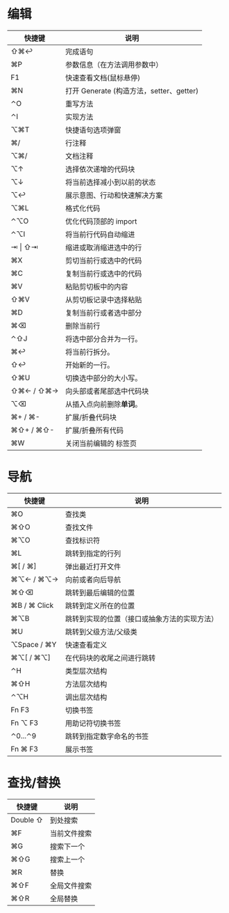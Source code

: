 # 编辑

| 快捷键    | 说明                                     |
| --------- | ---------------------------------------- |
| ⇧⌘↩︎       | 完成语句                                 |
| ⌘P        | 参数信息（在方法调用参数中）             |
| F1        | 快速查看文档(鼠标悬停)                   |
| ⌘N        | 打开 Generate (构造方法，setter、getter) |
| ⌃O        | 重写方法                                 |
| ⌃I        | 实现方法                                 |
| ⌥⌘T       | 快捷语句选项弹窗                         |
| ⌘/        | 行注释                                   |
| ⌥⌘/       | 文档注释                                 |
| ⌥↑        | 选择依次递增的代码块                     |
| ⌥↓        | 将当前选择减小到以前的状态               |
| ⌥↩︎        | 展示意图、行动和快速解决方案             |
| ⌥⌘L       | 格式化代码                               |
| ⌃⌥O       | 优化代码顶部的 import                    |
| ⌃⌥I       | 将当前行代码自动缩进                     |
| ⇥ \| ⇧⇥   | 缩进或取消缩进选中的行                   |
| ⌘X        | 剪切当前行或选中的代码                   |
| ⌘C        | 复制当前行或选中的代码                   |
| ⌘V        | 粘贴剪切板中的内容                       |
| ⇧⌘V       | 从剪切板记录中选择粘贴                   |
| ⌘D        | 复制当前行或者选中部分                   |
| ⌘⌫        | 删除当前行                               |
| ⌃⇧J       | 将选中部分合并为一行。                   |
| ⌘↩︎        | 将当前行拆分。                           |
| ⇧↩︎        | 开始新的一行。                           |
| ⇧⌘U       | 切换选中部分的大小写。                   |
| ⇧⌘← / ⇧⌘→ | 向头部或者尾部选中代码块                 |
| ⌥⌫        | 从插入点向前删除**单词**。               |
| ⌘+ / ⌘-   | 扩展/折叠代码块                          |
| ⌘⇧+ / ⌘⇧- | 扩展/折叠所有代码                        |
| ⌘W        | 关闭当前编辑的 标签页                    |



# 导航

| 快捷键       | 说明                                         |
| ------------ | -------------------------------------------- |
| ⌘O           | 查找类                                       |
| ⌘⇧O          | 查找文件                                     |
| ⌘⌥O          | 查找标识符                                   |
| ⌘L           | 跳转到指定的行列                             |
| ⌘[ / ⌘]      | 弹出最近打开文件                             |
| ⌘⌥← / ⌘⌥→    | 向前或者向后导航                             |
| ⌘⇧⌫          | 跳转到最后编辑的位置                         |
| ⌘B / ⌘ Click | 跳转到定义所在的位置                         |
| ⌘⌥B          | 跳转到实现的位置（接口或抽象方法的实现方法） |
| ⌘U           | 跳转到父级方法/父级类                        |
| ⌥Space / ⌘Y  | 快速查看定义                                 |
| ⌘⌥[  /  ⌘⌥]  | 在代码块的收尾之间进行跳转                   |
| ⌃H           | 类型层次结构                                 |
| ⌘⇧H          | 方法层次结构                                 |
| ⌃⌥H          | 调出层次结构                                 |
| Fn F3        | 切换书签                                     |
| Fn ⌥ F3      | 用助记符切换书签                             |
| ⌃0...⌃9      | 跳转到指定数字命名的书签                     |
| Fn ⌘ F3      | 展示书签                                     |



# 查找/替换

| 快捷键   | 说明         |
| -------- | ------------ |
| Double ⇧ | 到处搜索     |
| ⌘F       | 当前文件搜索 |
| ⌘G       | 搜索下一个   |
| ⌘⇧G      | 搜索上一个   |
| ⌘R       | 替换         |
| ⌘⇧F      | 全局文件搜索 |
| ⌘⇧R      | 全局替换     |

